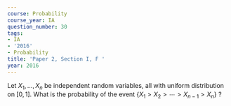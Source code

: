 ```yaml
---
course: Probability
course_year: IA
question_number: 30
tags:
- IA
- '2016'
- Probability
title: 'Paper 2, Section I, F '
year: 2016
---
```




Let $X_{1}, \ldots, X_{n}$ be independent random variables, all with uniform distribution on $[0,1]$. What is the probability of the event $\left\{X_{1}>X_{2}>\cdots>X_{n-1}>X_{n}\right\}$ ?